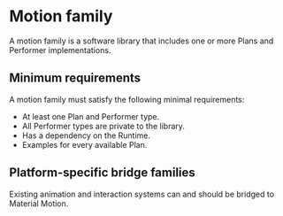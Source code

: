 # Motion family

A motion family is a software library that includes one or more Plans and Performer implementations.

## Minimum requirements

A motion family must satisfy the following minimal requirements:

* At least one Plan and Performer type.
* All Performer types are private to the library.
* Has a dependency on the Runtime.
* Examples for every available Plan.

## Platform-specific bridge families

Existing animation and interaction systems can and should be bridged to Material Motion.


